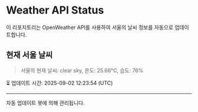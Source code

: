 
# Weather API Status

이 리포지토리는 OpenWeather API를 사용하여 서울의 날씨 정보를 자동으로 업데이트합니다.

## 현재 서울 날씨
> 서울의 현재 날씨: clear sky, 온도: 25.66°C, 습도: 76%

⏳ 업데이트 시간: 2025-09-02 12:23:54 (UTC)

---
자동 업데이트 봇에 의해 관리됩니다.
